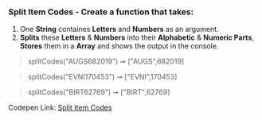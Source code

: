 ### Split Item Codes - Create a function that takes: 

1. One **String** containes **Letters** and **Numbers** as an argument. 
1. **Splits** these **Letters** & **Numbers** into their **Alphabetic** & **Numeric Parts**, **Stores** them in a **Array** and shows the output in the console.

> splitCodes("AUGS682019") ➞ ["AUGS",682019]

> splitCodes("EVNI170453") ➞ ["EVNI",170453]

> splitCodes("BIRT62769") ➞ ["BIRT",62769]

Codepen Link: [Split Item Codes](https://codepen.io/naveencoder/pen/YmedeP)